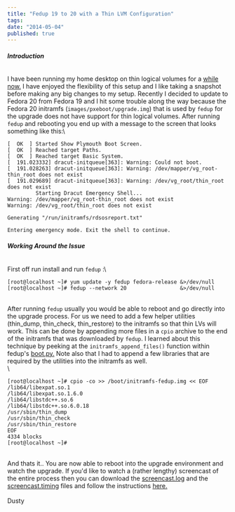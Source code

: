 ```yaml
---
title: "Fedup 19 to 20 with a Thin LVM Configuration"
tags:
date: "2014-05-04"
published: true
---
```


#### *Introduction*

\
I have been running my home desktop on thin logical volumes for a [while
now.](/2013/09/07/convert-an-existing-system-to-use-thin-lvs/) I have
enjoyed the flexibility of this setup and I like taking a snapshot
before making any big changes to my setup. Recently I decided to update
to Fedora 20 from Fedora 19 and I hit some trouble along the way because
the Fedora 20 initramfs (`images/pxeboot/upgrade.img`) that is used by
`fedup` for the upgrade does not have support for thin logical volumes.
After running `fedup` and rebooting you end up with a message to the
screen that looks something like this:\

```nohighlight
[  OK  ] Started Show Plymouth Boot Screen.
[  OK  ] Reached target Paths.
[  OK  ] Reached target Basic System.
[  191.023332] dracut-initqueue[363]: Warning: Could not boot.
[  191.028263] dracut-initqueue[363]: Warning: /dev/mapper/vg_root-thin_root does not exist
[  191.029689] dracut-initqueue[363]: Warning: /dev/vg_root/thin_root does not exist
         Starting Dracut Emergency Shell...
Warning: /dev/mapper/vg_root-thin_root does not exist
Warning: /dev/vg_root/thin_root does not exist

Generating "/run/initramfs/rdsosreport.txt"

Entering emergency mode. Exit the shell to continue.
```

#### *Working Around the Issue*

\
First off run install and run `fedup` :\

```nohighlight
[root@localhost ~]# yum update -y fedup fedora-release &>/dev/null
[root@localhost ~]# fedup --network 20                 &>/dev/null 
```

\
After running `fedup` usually you would be able to reboot and go
directly into the upgrade process. For us we need to add a few helper
utilities (thin\_dump, thin\_check, thin\_restore) to the initramfs so
that thin LVs will work. This can be done by appending more files in a
`cpio` archive to the end of the initramfs that was downloaded by
`fedup`. I learned about this technique by peeking at the
`initramfs_append_files()` function within fedup's
[boot.py.](https://github.com/wgwoods/fedup/blob/1e76a80b3149360ba14419cf2b215a679240a0ea/fedup/boot.py#L46)
Note also that I had to append a few libraries that are required by the
utilities into the initramfs as well.\
\

```nohighlight
[root@localhost ~]# cpio -co >> /boot/initramfs-fedup.img << EOF
/lib64/libexpat.so.1
/lib64/libexpat.so.1.6.0
/lib64/libstdc++.so.6
/lib64/libstdc++.so.6.0.18
/usr/sbin/thin_dump
/usr/sbin/thin_check
/usr/sbin/thin_restore
EOF
4334 blocks
[root@localhost ~]#
```

\
And thats it.. You are now able to reboot into the upgrade environment
and watch the upgrade. If you'd like to watch a (rather lengthy)
screencast of the entire process then you can download the
[screencast.log](/2014-05-04/screencast.log) and the
[screencast.timing](/2014-05-04/screencast.timing) files and follow the
instructions
[here.](/2012/01/11/create-a-screencast-of-a-terminal-session-using-scriptreplay/)\
\
Dusty
